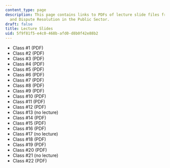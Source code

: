 ```yaml
---
content_type: page
description: This page contains links to PDFs of lecture slide files from 11.255 Negotiation
  and Dispute Resolution in the Public Sector.
draft: false
title: Lecture Slides
uid: 5f9f81f5-e4c0-468b-afd0-d8b0f42e88b2
---
```

- Class #1 (PDF)
- Class #2 (PDF)
- Class #3 (PDF)
- Class #4 (PDF)
- Class #5 (PDF)
- Class #6 (PDF)
- Class #7 (PDF)
- Class #8 (PDF)
- Class #9 (PDF)
- Class #10 (PDF)
- Class #11 (PDF)
- Class #12 (PDF)
- Class #13 (no lecture)
- Class #14 (PDF)
- Class #15 (PDF)
- Class #16 (PDF)
- Class #17 (no lecture)
- Class #18 (PDF)
- Class #19 (PDF)
- Class #20 (PDF)
- Class #21 (no lecture)
- Class #22 (PDF)